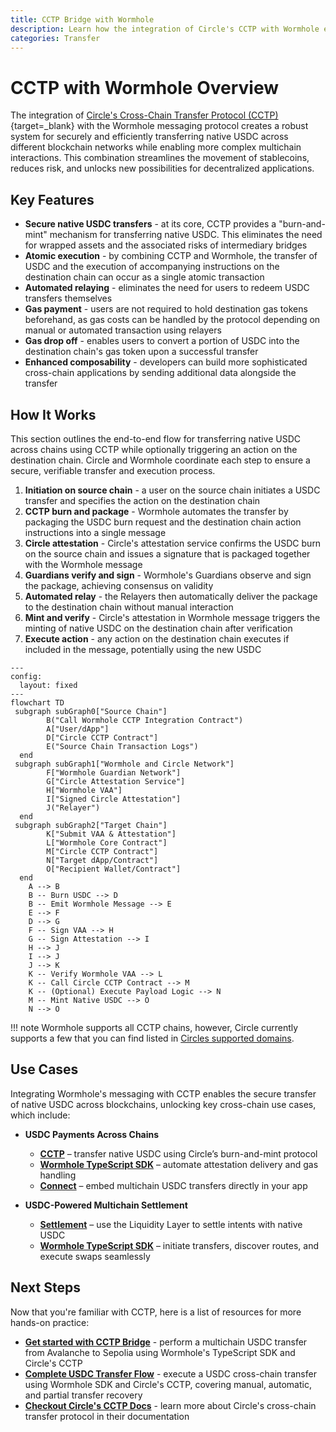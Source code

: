 ```yaml
---
title: CCTP Bridge with Wormhole
description: Learn how the integration of Circle's CCTP with Wormhole enables secure and efficient native USDC transfers and complex cross-chain interactions.
categories: Transfer
---
```


# CCTP with Wormhole Overview 

The integration of [Circle's Cross-Chain Transfer Protocol (CCTP)](https://www.circle.com/cross-chain-transfer-protocol){target=\_blank} with the Wormhole messaging protocol creates a robust system for securely and efficiently transferring native USDC across different blockchain networks while enabling more complex multichain interactions. This combination streamlines the movement of stablecoins, reduces risk, and unlocks new possibilities for decentralized applications.

## Key Features

- **Secure native USDC transfers** - at its core, CCTP provides a "burn-and-mint" mechanism for transferring native USDC. This eliminates the need for wrapped assets and the associated risks of intermediary bridges
- **Atomic execution** - by combining CCTP and Wormhole, the transfer of USDC and the execution of accompanying instructions on the destination chain can occur as a single atomic transaction
- **Automated relaying** - eliminates the need for users to redeem USDC transfers themselves
- **Gas payment** - users are not required to hold destination gas tokens beforehand, as gas costs can be handled by the protocol depending on manual or automated transaction using relayers
- **Gas drop off** - enables users to convert a portion of USDC into the destination chain's gas token upon a successful transfer
- **Enhanced composability** - developers can build more sophisticated cross-chain applications by sending additional data alongside the transfer

## How It Works

This section outlines the end-to-end flow for transferring native USDC across chains using CCTP while optionally triggering an action on the destination chain. Circle and Wormhole coordinate each step to ensure a secure, verifiable transfer and execution process.

1. **Initiation on source chain** - a user on the source chain initiates a USDC transfer and specifies the action on the destination chain
2. **CCTP burn and package** - Wormhole automates the transfer by packaging the USDC burn request and the destination chain action instructions into a single message
3. **Circle attestation** -  Circle's attestation service confirms the USDC burn on the source chain and issues a signature that is packaged together with the Wormhole message
4. **Guardians verify and sign** - Wormhole's Guardians observe and sign the package, achieving consensus on validity 
5. **Automated relay** - the Relayers then automatically deliver the package to the destination chain without manual interaction
6. **Mint and verify** - Circle's attestation in Wormhole message triggers the minting of native USDC on the destination chain after verification
7. **Execute action** - any action on the destination chain executes if included in the message, potentially using the new USDC

```mermaid
---
config:
  layout: fixed
---
flowchart TD
 subgraph subGraph0["Source Chain"]
        B("Call Wormhole CCTP Integration Contract")
        A["User/dApp"]
        D["Circle CCTP Contract"]
        E("Source Chain Transaction Logs")
  end
 subgraph subGraph1["Wormhole and Circle Network"]
        F["Wormhole Guardian Network"]
        G["Circle Attestation Service"]
        H["Wormhole VAA"]
        I["Signed Circle Attestation"]
        J("Relayer")
  end
 subgraph subGraph2["Target Chain"]
        K["Submit VAA & Attestation"] 
        L["Wormhole Core Contract"]
        M["Circle CCTP Contract"]
        N["Target dApp/Contract"]
        O["Recipient Wallet/Contract"]
  end
    A --> B
    B -- Burn USDC --> D
    B -- Emit Wormhole Message --> E
    E --> F
    D --> G
    F -- Sign VAA --> H
    G -- Sign Attestation --> I
    H --> J
    I --> J
    J --> K 
    K -- Verify Wormhole VAA --> L
    K -- Call Circle CCTP Contract --> M
    K -- (Optional) Execute Payload Logic --> N
    M -- Mint Native USDC --> O
    N --> O
```
!!! note 
    Wormhole supports all CCTP chains, however, Circle currently supports a few that you can find listed in [Circles supported domains](https://developers.circle.com/stablecoins/supported-domains).

## Use Cases

Integrating Wormhole's messaging with CCTP enables the secure transfer of native USDC across blockchains, unlocking key cross-chain use cases, which include:

- **USDC Payments Across Chains**
    - [**CCTP**](/docs/products/cctp-bridge/get-started/) – transfer native USDC using Circle’s burn-and-mint protocol
    - [**Wormhole TypeScript SDK**](/docs/tools/typescript-sdk/sdk-reference/) – automate attestation delivery and gas handling
    - [**Connect**](/docs/products/connect/overview/) – embed multichain USDC transfers directly in your app

- **USDC-Powered Multichain Settlement**
    - [**Settlement**](/docs/products/settlement/overview/) – use the Liquidity Layer to settle intents with native USDC
    - [**Wormhole TypeScript SDK**](/docs/tools/typescript-sdk/sdk-reference/) – initiate transfers, discover routes, and execute swaps seamlessly

## Next Steps

Now that you're familiar with CCTP, here is a list of resources for more hands-on practice:

- [**Get started with CCTP Bridge**](/docs/products/cctp-bridge/get-started/) - perform a multichain USDC transfer from Avalanche to Sepolia using Wormhole's TypeScript SDK and Circle's CCTP
- [**Complete USDC Transfer Flow**](Todo) - execute a USDC cross-chain transfer using Wormhole SDK and Circle's CCTP, covering manual, automatic, and partial transfer recovery
- [**Checkout Circle's CCTP Docs**](https://developers.circle.com/stablecoins/cctp-getting-started) - learn more about Circle's cross-chain transfer protocol in their documentation